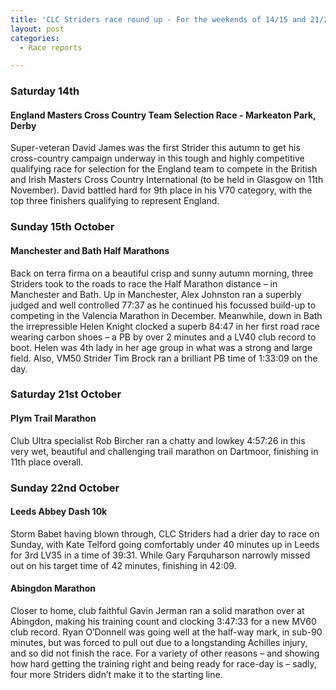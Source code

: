 ```yaml
---
title: 'CLC Striders race round up - For the weekends of 14/15 and 21/22 October 2023'
layout: post
categories:
  - Race reports

---
```


### Saturday 14th
 
#### England Masters Cross Country Team Selection Race - Markeaton Park, Derby
 
Super-veteran David James was the first Strider this autumn to get his cross-country campaign underway in this tough and highly competitive qualifying race for selection for the England team to compete in the British and Irish Masters Cross Country International (to be held in Glasgow on 11th November). David battled hard for 9th place in his V70 category, with the top three finishers qualifying to represent England.
 
### Sunday 15th October
 
#### Manchester and Bath Half Marathons
 
Back on terra firma on a beautiful crisp and sunny autumn morning, three Striders took to the roads to race the Half Marathon distance – in Manchester and Bath. Up in Manchester, Alex Johnston ran a superbly judged and well controlled 77:37 as he continued his focussed build-up to competing in the Valencia Marathon in December. Meanwhile, down in Bath the irrepressible Helen Knight clocked a superb 84:47 in her first road race wearing carbon shoes – a PB by over 2 minutes and a LV40 club record to boot. Helen was 4th lady in her age group in what was a strong and large field. Also, VM50 Strider Tim Brock ran a brilliant PB time of 1:33:09 on the day.
 
### Saturday 21st October
 
#### Plym Trail Marathon
 
Club Ultra specialist Rob Bircher ran a chatty and lowkey 4:57:26 in this very wet, beautiful and challenging trail marathon on Dartmoor, finishing in 11th place overall.
 
### Sunday 22nd October
 
#### Leeds Abbey Dash 10k
 
Storm Babet having blown through, CLC Striders had a drier day to race on Sunday, with Kate Telford going comfortably under 40 minutes up in Leeds for 3rd LV35 in a time of 39:31. While Gary Farquharson narrowly missed out on his target time of 42 minutes, finishing in 42:09.
 
#### Abingdon Marathon
 
Closer to home, club faithful Gavin Jerman ran a solid marathon over at Abingdon, making his training count and clocking 3:47:33 for a new MV60 club record. Ryan O’Donnell was going well at the half-way mark, in sub-90 minutes, but was forced to pull out due to a longstanding Achilles injury, and so did not finish the race. For a variety of other reasons – and showing how hard getting the training right and being ready for race-day is – sadly, four more Striders didn’t make it to the starting line.

